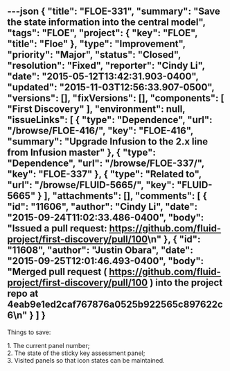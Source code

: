---json
{
  "title": "FLOE-331",
  "summary": "Save the state information into the central model",
  "tags": "FLOE",
  "project": {
    "key": "FLOE",
    "title": "Floe"
  },
  "type": "Improvement",
  "priority": "Major",
  "status": "Closed",
  "resolution": "Fixed",
  "reporter": "Cindy Li",
  "date": "2015-05-12T13:42:31.903-0400",
  "updated": "2015-11-03T12:56:33.907-0500",
  "versions": [],
  "fixVersions": [],
  "components": [
    "First Discovery"
  ],
  "environment": null,
  "issueLinks": [
    {
      "type": "Dependence",
      "url": "/browse/FLOE-416/",
      "key": "FLOE-416",
      "summary": "Upgrade Infusion to the 2.x line from Infusion master"
    },
    {
      "type": "Dependence",
      "url": "/browse/FLOE-337/",
      "key": "FLOE-337"
    },
    {
      "type": "Related to",
      "url": "/browse/FLUID-5665/",
      "key": "FLUID-5665"
    }
  ],
  "attachments": [],
  "comments": [
    {
      "id": "11606",
      "author": "Cindy Li",
      "date": "2015-09-24T11:02:33.486-0400",
      "body": "Issued a pull request: <https://github.com/fluid-project/first-discovery/pull/100>\n"
    },
    {
      "id": "11608",
      "author": "Justin Obara",
      "date": "2015-09-25T12:01:46.493-0400",
      "body": "Merged pull request ( <https://github.com/fluid-project/first-discovery/pull/100> ) into the project repo at 4eab9e1ed2caf767876a0525b922565c897622c6\n"
    }
  ]
}
---
Things to save:

1\. The current panel number;\
2\. The state of the sticky key assessment panel;\
3\. Visited panels so that icon states can be maintained.

        